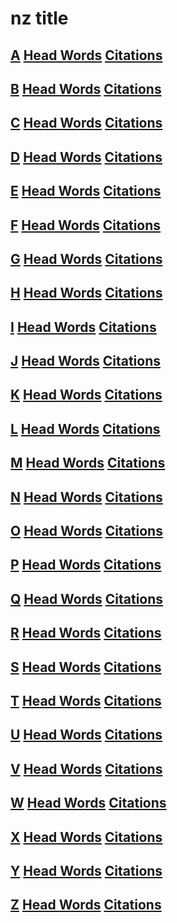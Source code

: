 # nz title
## [A](dict/A/README.md) [Head Words](dict/A/headwords.csv) [Citations](dict/A/citations.csv)

## [B](dict/B/README.md) [Head Words](dict/B/headwords.csv) [Citations](dict/B/citations.csv)

## [C](dict/C/README.md) [Head Words](dict/C/headwords.csv) [Citations](dict/C/citations.csv)

## [D](dict/D/README.md) [Head Words](dict/D/headwords.csv) [Citations](dict/D/citations.csv)

## [E](dict/E/README.md) [Head Words](dict/E/headwords.csv) [Citations](dict/E/citations.csv)

## [F](dict/F/README.md) [Head Words](dict/F/headwords.csv) [Citations](dict/F/citations.csv)

## [G](dict/G/README.md) [Head Words](dict/G/headwords.csv) [Citations](dict/G/citations.csv)

## [H](dict/H/README.md) [Head Words](dict/H/headwords.csv) [Citations](dict/H/citations.csv)

## [I](dict/I/README.md) [Head Words](dict/I/headwords.csv) [Citations](dict/I/citations.csv)

## [J](dict/J/README.md) [Head Words](dict/J/headwords.csv) [Citations](dict/J/citations.csv)

## [K](dict/K/README.md) [Head Words](dict/K/headwords.csv) [Citations](dict/K/citations.csv)

## [L](dict/L/README.md) [Head Words](dict/L/headwords.csv) [Citations](dict/L/citations.csv)

## [M](dict/M/README.md) [Head Words](dict/M/headwords.csv) [Citations](dict/M/citations.csv)

## [N](dict/N/README.md) [Head Words](dict/N/headwords.csv) [Citations](dict/N/citations.csv)

## [O](dict/O/README.md) [Head Words](dict/O/headwords.csv) [Citations](dict/O/citations.csv)

## [P](dict/P/README.md) [Head Words](dict/P/headwords.csv) [Citations](dict/P/citations.csv)

## [Q](dict/Q/README.md) [Head Words](dict/Q/headwords.csv) [Citations](dict/Q/citations.csv)

## [R](dict/R/README.md) [Head Words](dict/R/headwords.csv) [Citations](dict/R/citations.csv)

## [S](dict/S/README.md) [Head Words](dict/S/headwords.csv) [Citations](dict/S/citations.csv)

## [T](dict/T/README.md) [Head Words](dict/T/headwords.csv) [Citations](dict/T/citations.csv)

## [U](dict/U/README.md) [Head Words](dict/U/headwords.csv) [Citations](dict/U/citations.csv)

## [V](dict/V/README.md) [Head Words](dict/V/headwords.csv) [Citations](dict/V/citations.csv)

## [W](dict/W/README.md) [Head Words](dict/W/headwords.csv) [Citations](dict/W/citations.csv)

## [X](dict/X/README.md) [Head Words](dict/X/headwords.csv) [Citations](dict/X/citations.csv)

## [Y](dict/Y/README.md) [Head Words](dict/Y/headwords.csv) [Citations](dict/Y/citations.csv)

## [Z](dict/Z/README.md) [Head Words](dict/Z/headwords.csv) [Citations](dict/Z/citations.csv)

